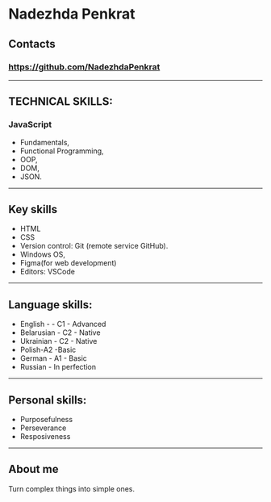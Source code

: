# Nadezhda Penkrat

## Contacts
### https://github.com/NadezhdaPenkrat

----

## TECHNICAL SKILLS:
### JavaScript
- Fundamentals,
- Functional Programming, 
- OOP, 
- DOM,
- JSON.

----
## Key skills
- HTML
- CSS 
- Version control: Git (remote service GitHub).
- Windows OS,
- Figma(for web development)
- Editors:  VSCode

----
## Language skills:
- English - - C1 - Advanced
- Belarusian - C2 - Native
- Ukrainian - C2 - Native
- Polish-A2 -Basic
- German - A1 - Basic
- Russian - In perfection

----
## Personal skills:
- Purposefulness 
- Perseverance 
- Resposiveness
----
## About me
Turn complex things 
into simple ones.